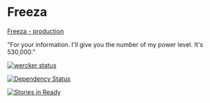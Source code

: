 Freeza
======

[Freeza - production](http://www.freeza.me/)

"For your information. I'll give you the number of my power level. It's 530,000."

[![wercker status](https://app.wercker.com/status/4128ead486bff44ab8c605533ea8d840/m "wercker status")](https://app.wercker.com/project/bykey/4128ead486bff44ab8c605533ea8d840)

[![Dependency Status](https://gemnasium.com/freeza-me/freeza.png)](https://gemnasium.com/freeza-me/freeza)

[![Stories in Ready](https://badge.waffle.io/freeza-me/freeza.png?label=ready)](https://waffle.io/freeza-me/freeza)

